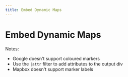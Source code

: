 ```yaml
---
title: Embed Dynamic Maps
---
```


# Embed Dynamic Maps

Notes:
- Google doesn't support coloured markers
- Use the `|attr` filter to add attributes to the output div
- Mapbox doesn't support marker labels
